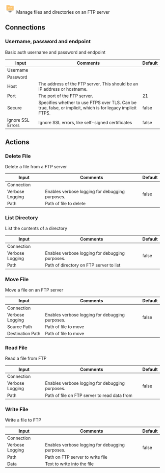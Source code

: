 ![FTP](./assets/ftp.png#connector-icon)
Manage files and directories on an FTP server

## Connections

### Username, password and endpoint

Basic auth username and password and endpoint

| Input             | Comments                                                                                                    | Default |
| ----------------- | ----------------------------------------------------------------------------------------------------------- | ------- |
| Username          |                                                                                                             |         |
| Password          |                                                                                                             |         |
| Host              | The address of the FTP server. This should be an IP address or hostname.                                    |         |
| Port              | The port of the FTP server.                                                                                 | 21      |
| Secure            | Specifies whether to use FTPS over TLS. Can be true, false, or implicit, which is for legacy implicit FTPS. | false   |
| Ignore SSL Errors | Ignore SSL errors, like self-signed certificates                                                            | false   |

## Actions

### Delete File

Delete a file from a FTP server

| Input           | Comments                                        | Default |
| --------------- | ----------------------------------------------- | ------- |
| Connection      |                                                 |         |
| Verbose Logging | Enables verbose logging for debugging purposes. | false   |
| Path            | Path of file to delete                          |         |

### List Directory

List the contents of a directory

| Input           | Comments                                        | Default |
| --------------- | ----------------------------------------------- | ------- |
| Connection      |                                                 |         |
| Verbose Logging | Enables verbose logging for debugging purposes. | false   |
| Path            | Path of directory on FTP server to list         |         |

### Move File

Move a file on an FTP server

| Input            | Comments                                        | Default |
| ---------------- | ----------------------------------------------- | ------- |
| Connection       |                                                 |         |
| Verbose Logging  | Enables verbose logging for debugging purposes. | false   |
| Source Path      | Path of file to move                            |         |
| Destination Path | Path of file to move                            |         |

### Read File

Read a file from FTP

| Input           | Comments                                        | Default |
| --------------- | ----------------------------------------------- | ------- |
| Connection      |                                                 |         |
| Verbose Logging | Enables verbose logging for debugging purposes. | false   |
| Path            | Path of file on FTP server to read data from    |         |

### Write File

Write a file to FTP

| Input           | Comments                                        | Default |
| --------------- | ----------------------------------------------- | ------- |
| Connection      |                                                 |         |
| Verbose Logging | Enables verbose logging for debugging purposes. | false   |
| Path            | Path on FTP server to write file                |         |
| Data            | Text to write into the file                     |         |
